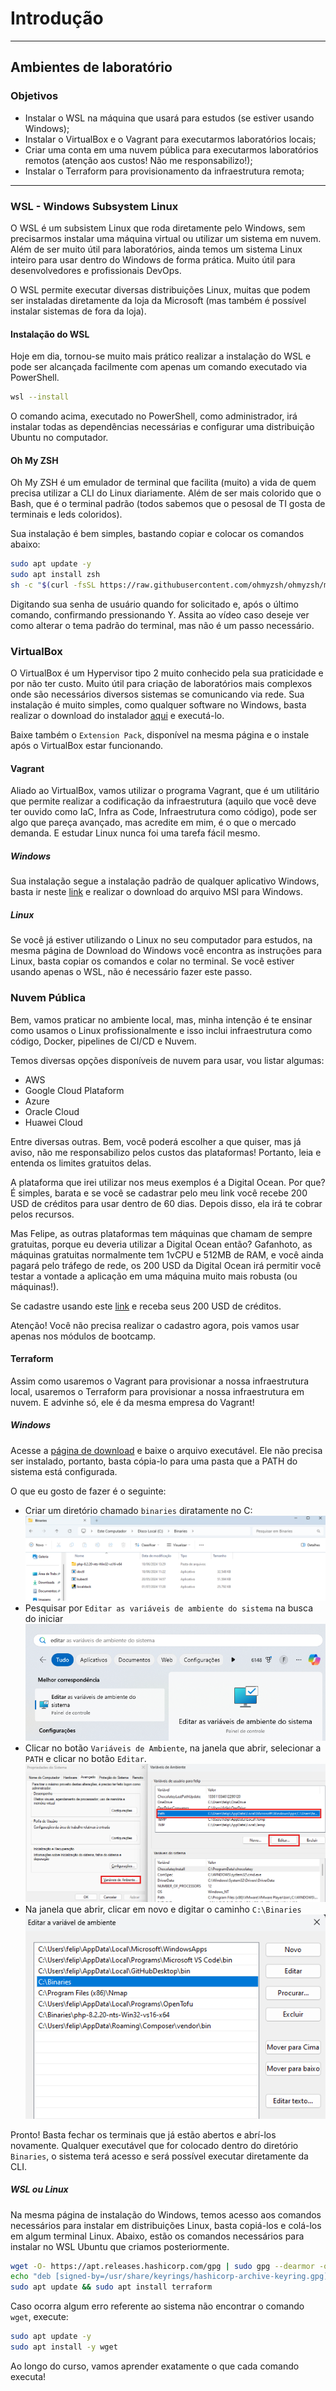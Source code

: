 # Introdução
---
## Ambientes de laboratório
### Objetivos
- Instalar o WSL na máquina que usará para estudos (se estiver usando Windows);
- Instalar o VirtualBox e o Vagrant para executarmos laboratórios locais;
- Criar uma conta em uma nuvem pública para executarmos laboratórios remotos (atenção aos custos! Não me responsabilizo!);
- Instalar o Terraform para provisionamento da infraestrutura remota;
---
### WSL - Windows Subsystem Linux
O WSL é um subsistem Linux que roda diretamente pelo Windows, sem precisarmos instalar uma máquina virtual ou utilizar um sistema em nuvem. Além de ser muito útil para laboratórios, ainda temos um sistema Linux inteiro para usar dentro do Windows de forma prática. Muito útil para desenvolvedores e profissionais DevOps.

O WSL permite executar diversas distribuições Linux, muitas que podem ser instaladas diretamente da loja da Microsoft (mas também é possível instalar sistemas de fora da loja).

#### Instalação do WSL
Hoje em dia, tornou-se muito mais prático realizar a instalação do WSL e pode ser alcançada facilmente com apenas um comando executado via PowerShell.
```sh
wsl --install
```

O comando acima, executado no PowerShell, como administrador, irá instalar todas as dependências necessárias e configurar uma distribuição Ubuntu no computador.

#### Oh My ZSH
Oh My ZSH é um emulador de terminal que facilita (muito) a vida de quem precisa utilizar a CLI do Linux diariamente. Além de ser mais colorido que o Bash, que é o terminal padrão (todos sabemos que o pesosal de TI gosta de terminais e leds coloridos).

Sua instalação é bem simples, bastando copiar e colocar os comandos abaixo:
```bash
sudo apt update -y
sudo apt install zsh
sh -c "$(curl -fsSL https://raw.githubusercontent.com/ohmyzsh/ohmyzsh/master/tools/install.sh)"
```

Digitando sua senha de usuário quando for solicitado e, após o último comando, confirmando pressionando Y. Assita ao vídeo caso deseje ver como alterar o tema padrão do terminal, mas não é um passo necessário.

### VirtualBox
O VirtualBox é um Hypervisor tipo 2 muito conhecido pela sua praticidade e por não ter custo. Muito útil para criação de laboratórios mais complexos onde são necessários diversos sistemas se comunicando via rede. Sua instalação é muito simples, como qualquer software no Windows, basta realizar o download do instalador [aqui](https://www.virtualbox.org/wiki/Downloads) e executá-lo.

Baixe também o ``Extension Pack``, disponível na mesma página e o instale após o VirtualBox estar funcionando.

#### Vagrant
Aliado ao VirtualBox, vamos utilizar o programa Vagrant, que é um utilitário que permite realizar a codificação da infraestrutura (aquilo que você deve ter ouvido como IaC, Infra as Code, Infraestrutura como código), pode ser algo que pareça avançado, mas acredite em mim, é o que o mercado demanda. E estudar Linux nunca foi uma tarefa fácil mesmo.

##### Windows
Sua instalação segue a instalação padrão de qualquer aplicativo Windows, basta ir neste [link](https://developer.hashicorp.com/vagrant/install?product_intent=vagrant) e realizar o download do arquivo MSI para Windows.

##### Linux
Se você já estiver utilizando o Linux no seu computador para estudos, na mesma página de Download do Windows você encontra as instruções para Linux, basta copiar os comandos e colar no terminal. Se você estiver usando apenas o WSL, não é necessário fazer este passo.

### Nuvem Pública
Bem, vamos praticar no ambiente local, mas, minha intenção é te ensinar como usamos o Linux profissionalmente e isso inclui infraestrutura como código, Docker, pipelines de CI/CD e Nuvem.

Temos diversas opções disponíveis de nuvem para usar, vou listar algumas:
- AWS
- Google Cloud Plataform
- Azure
- Oracle Cloud
- Huawei Cloud

Entre diversas outras. Bem, você poderá escolher a que quiser, mas já aviso, não me responsabilizo pelos custos das plataformas! Portanto, leia e entenda os limites gratuitos delas. 

A plataforma que irei utilizar nos meus exemplos é a Digital Ocean. Por que? É simples, barata e se você se cadastrar pelo meu link você recebe 200 USD de créditos para usar dentro de 60 dias. Depois disso, ela irá te cobrar pelos recursos.

Mas Felipe, as outras plataformas tem máquinas que chamam de sempre gratuitas, porque eu deveria utilizar a Digital Ocean então? Gafanhoto, as máquinas gratuitas normalmente tem 1vCPU e 512MB de RAM, e você ainda pagará pelo tráfego de rede, os 200 USD da Digital Ocean irá permitir você testar a vontade a aplicação em uma máquina muito mais robusta (ou máquinas!).

Se cadastre usando este [link](https://m.do.co/c/a008414ecfc9) e receba seus 200 USD de créditos.

Atenção! Você não precisa realizar o cadastro agora, pois vamos usar apenas nos módulos de bootcamp.

#### Terraform
Assim como usaremos o Vagrant para provisionar a nossa infraestrutura local, usaremos o Terraform para provisionar a nossa infraestrutura em nuvem. E advinhe só, ele é da mesma empresa do Vagrant!

##### Windows
Acesse a [página de download](https://developer.hashicorp.com/terraform/install?product_intent=terraform) e baixe o arquivo executável. Ele não precisa ser instalado, portanto, basta cópia-lo para uma pasta que a PATH do sistema está configurada. 

O que eu gosto de fazer é o seguinte:
- Criar um diretório chamado ``binaries`` diratamente no C:
![Diretório de Binários](img/binaries_dir.png)
- Pesquisar por ``Editar as variáveis de ambiente do sistema`` na busca do iniciar
![Variáveis de Ambiente](img/variaveis_de_ambiente.png)
- Clicar no botão ``Variáveis de Ambiente``, na janela que abrir, selecionar a ``PATH`` e clicar no botão ``Editar``.
![Editor de Variáveis](img/editor_de-variaveis.png)
- Na janela que abrir, clicar em novo e digitar o caminho ``C:\Binaries``
![Editor da Path](img/editor_da_path.png)

Pronto! Basta fechar os terminais que já estão abertos e abrí-los novamente. Qualquer executável que for colocado dentro do diretório ``Binaries``, o sistema terá acesso e será possível executar diretamente da CLI.

##### WSL ou Linux
Na mesma página de instalação do Windows, temos acesso aos comandos necessários para instalar em distribuições Linux, basta copiá-los e colá-los em algum terminal Linux. Abaixo, estão os comandos necessários para instalar no WSL Ubuntu que criamos posteriormente.
```bash
wget -O- https://apt.releases.hashicorp.com/gpg | sudo gpg --dearmor -o /usr/share/keyrings/hashicorp-archive-keyring.gpg
echo "deb [signed-by=/usr/share/keyrings/hashicorp-archive-keyring.gpg] https://apt.releases.hashicorp.com $(lsb_release -cs) main" | sudo tee /etc/apt/sources.list.d/hashicorp.list
sudo apt update && sudo apt install terraform
```

Caso ocorra algum erro referente ao sistema não encontrar o comando ``wget``, execute:
```bash
sudo apt update -y
sudo apt install -y wget
```

Ao longo do curso, vamos aprender exatamente o que cada comando executa!
